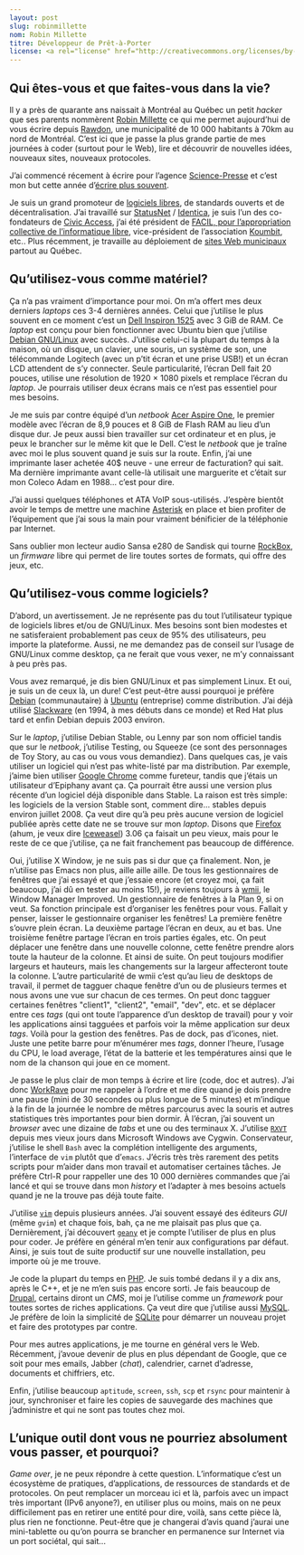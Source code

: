 ```yaml
---
layout: post
slug: robinmillette
nom: Robin Millette
titre: Développeur de Prêt-à-Porter
license: <a rel="license" href="http://creativecommons.org/licenses/by-sa/2.5/ca/deed.fr_CA">Creative Commons BY-SA</a>
---
```


## Qui êtes-vous et que faites-vous dans la vie?

Il y a près de quarante ans naissait à Montréal au Québec un petit *hacker* que ses parents nommèrent [Robin Millette](http://rym.waglo.com/) ce qui me permet aujourd’hui de vous écrire depuis [Rawdon](http://rawdon.waglo.com/), une municipalité de 10 000 habitants à 70km au nord de Montréal. C’est ici que je passe la plus grande partie de mes journées à coder (surtout pour le Web), lire et découvrir de nouvelles idées, nouveaux sites, nouveaux protocoles.

J’ai commencé récement à écrire pour l’agence [Science-Presse](http://www.sciencepresse.qc.ca/users/robin-millette) et c’est mon but cette année d’[écrire plus souvent](http://millette.status.net).

Je suis un grand promoteur de [logiciels libres](http://oilq.org/), de standards ouverts et de décentralisation. J’ai travaillé sur [StatusNet](http://status.net/) / [Identica](http://identi.ca/), je suis l’un des co-fondateurs de [Civic Access](http://civicaccess.ca/), j’ai été président de [FACIL, pour l’appropriation collective de l’informatique libre](http://facil.qc.ca/), vice-président de l’association [Koumbit](http://koumbit.org/), etc.. Plus récemment, je travaille au déploiement de [sites Web municipaux](http://muniduweb.com/) partout au Québec.

## Qu’utilisez-vous comme matériel?

Ça n’a pas vraiment d’importance pour moi. On m’a offert mes deux derniers *laptops* ces 3-4 dernières années. Celui que j’utilise le plus souvent en ce moment c’est un [Dell Inspiron 1525](http://www.dell.com/inspiron) avec 3 GiB de RAM. Ce *laptop* est conçu pour bien fonctionner avec Ubuntu bien que j’utilise [Debian GNU/Linux](http://www.debian.org/) avec succès. J’utilise celui-ci la plupart du temps à la maison, où un disque, un clavier, une souris, un système de son, une télécommande Logitech (avec un p’tit écran et une prise USB!) et un écran LCD attendent de s’y connecter. Seule particularité, l’écran Dell fait 20 pouces, utilise une résolution de 1920 × 1080 pixels et remplace l’écran du *laptop*. Je pourrais utiliser deux écrans mais ce n’est pas essentiel pour mes besoins.

Je me suis par contre équipé d’un *netbook* [Acer Aspire One](http://www.acer.com/aspireone/), le premier modèle avec l’écran de 8,9 pouces et 8 GiB de Flash RAM au lieu d’un disque dur. Je peux aussi bien travailler sur cet ordinateur et en plus, je peux le brancher sur le même kit que le Dell. C’est le *netbook* que je traîne avec moi le plus souvent quand je suis sur la route. Enfin, j’ai une imprimante laser achetée 40$ neuve - une erreur de facturation? qui sait. Ma dernière imprimante avant celle-là utilisait une marguerite et c’était sur mon Coleco Adam en 1988... c’est pour dire.

J’ai aussi quelques téléphones et ATA VoIP sous-utilisés. J’espère bientôt avoir le temps de mettre une machine [Asterisk](http://www.asterisk.org) en place et bien profiter de l’équipement que j’ai sous la main pour vraiment bénificier de la téléphonie par Internet.

Sans oublier mon lecteur audio Sansa e280 de Sandisk qui tourne [RockBox](http://www.rockbox.org/), un *firmware* libre qui permet de lire toutes sortes de formats, qui offre des jeux, etc.

## Qu’utilisez-vous comme logiciels?

D’abord, un avertissement. Je ne représente pas du tout l’utilisateur typique de logiciels libres et/ou de GNU/Linux. Mes besoins sont bien modestes et ne satisferaient probablement pas ceux de 95% des utilisateurs, peu importe la plateforme. Aussi, ne me demandez pas de conseil sur l’usage de GNU/Linux comme desktop, ça ne ferait que vous vexer, ne m’y connaissant à peu près pas.

Vous avez remarqué, je dis bien GNU/Linux et pas simplement Linux. Et oui, je suis un de ceux là, un dure! C’est peut-être aussi pourquoi je préfère [Debian](http://debian.org/) (communautaire) à [Ubuntu](http://www.ubuntu.com) (entreprise) comme distribution. J’ai déjà utilisé [Slackware](http://www.slackware.com) (en 1994, à mes débuts dans ce monde) et Red Hat plus tard et enfin Debian depuis 2003 environ.

Sur le *laptop*, j’utilise Debian Stable, ou Lenny par son nom officiel tandis que sur le *netbook*, j’utilise Testing, ou Squeeze (ce sont des personnages de Toy Story, au cas ou vous vous demandiez). Dans quelques cas, je vais utiliser un logiciel qui n’est pas white-listé par ma distribution. Par exemple, j’aime bien utiliser [Google Chrome](http://www.google.com/chrome) comme fureteur, tandis que j’étais un utilisateur d’Epiphany avant ça. Ça pourrait être aussi une version plus récente d’un logiciel déjà disponible dans Stable. La raison est très simple: les logiciels de la version Stable sont, comment dire... stables depuis environ juillet 2008. Ça veut dire qu’à peu près aucune version de logiciel publiée après cette date ne se trouve sur mon *laptop*. Disons que [Firefox](http://www.getfirefox.com) (ahum, je veux dire [Iceweasel](http://www.geticeweasel.org)) 3.06 ça faisait un peu vieux, mais pour le reste de ce que j’utilise, ça ne fait franchement pas beaucoup de différence.

Oui, j’utilise X Window, je ne suis pas si dur que ça finalement. Non, je n’utilise pas Emacs non plus, aille aille aille. De tous les gestionnaires de fenêtres que j’ai essayé et que j’essaie encore (et croyez moi, ça fait beaucoup, j’ai dû en tester au moins 15!), je reviens toujours à [wmii](http://suckless.org/), le Window Manager Improved. Un gestionnaire de fenêtres à la Plan 9, si on veut. Sa fonction principale est d’organiser les fenêtres pour vous. Fallait y penser, laisser le gestionnaire organiser les fenêtres! La première fenêtre s’ouvre plein écran. La deuxième partage l’écran en deux, au et bas. Une troisième fenêtre partage l’écran en trois parties égales, etc. On peut déplacer une fenêtre dans une nouvelle colonne, cette fenêtre prendre alors toute la hauteur de la colonne. Et ainsi de suite. On peut toujours modifier largeurs et hauteurs, mais les changements sur la largeur affecteront toute la colonne. L’autre particularité de wmii c’est qu’au lieu de desktops de travail, il permet de tagguer chaque fenêtre d’un ou de plusieurs termes et nous avons une vue sur chacun de ces termes. On peut donc tagguer certaines fenêtres "client1", "client2", "email", "dev", etc. et se déplacer entre ces *tags* (qui ont toute l’apparence d’un desktop de travail) pour y voir les applications ainsi tagguées et parfois voir la même application sur deux *tags*. Voilà pour la gestion des fenêtres. Pas de dock, pas d’icones, niet. Juste une petite barre pour m’énumérer mes *tags*, donner l’heure, l’usage du CPU, le load average, l’état de la batterie et les températures ainsi que le nom de la chanson qui joue en ce moment.

Je passe le plus clair de mon temps à écrire et lire (code, doc et autres). J’ai donc [WorkRave](http://www.workrave.org/) pour me rappeler à l’ordre et me dire quand je dois prendre une pause (mini de 30 secondes ou plus longue de 5 minutes) et m’indique à la fin de la journée le nombre de mêtres parcourus avec la souris et autres statistiques très importantes pour bien dormir. À l’écran, j’ai souvent un *browser* avec une dizaine de *tabs* et une ou des terminaux X. J’utilise [`RXVT`](http://www.rxvt.org/) depuis mes vieux jours dans Microsoft Windows ave Cygwin. Conservateur, j’utilise le shell `Bash` avec la complétion intelligente des arguments, l’interface de `vim` plutôt que d’`emacs`. J’écris très très rarement des petits scripts pour m’aider dans mon travail et automatiser certaines tâches. Je préfère Ctrl-R pour rappeller une des 10 000 dernières commandes que j’ai lancé et qui se trouve dans mon *history* et l’adapter à mes besoins actuels quand je ne la trouve pas déjà toute faite.

J’utilise [`vim`](http://www.vim.org) depuis plusieurs années. J’ai souvent essayé des éditeurs *GUI* (même `gvim`) et chaque fois, bah, ça ne me plaisait pas plus que ça. Dernièrement, j’ai découvert [`geany`](http://www.geany.org/) et je compte l’utiliser de plus en plus pour coder. Je préfère en général m’en tenir aux configurations par défaut. Ainsi, je suis tout de suite productif sur une nouvelle installation, peu importe où je me trouve.

Je code la plupart du temps en [PHP](http://www.php.net). Je suis tombé dedans il y a dix ans, après le C++, et je ne m’en suis pas encore sorti. Je fais beaucoup de [Drupal](http://rym.waglo.com/drupal-7-status/), certains diront un *CMS*, moi je l’utilise comme un *framework* pour toutes sortes de riches applications. Ça veut dire que j’utilise aussi [MySQL](http://www.mysql.com). Je préfère de loin la simplicité de [SQLite](http://www.sqlite.org) pour démarrer un nouveau projet et faire des prototypes par contre.

Pour mes autres applications, je me tourne en général vers le Web. Récemment, j’avoue devenir de plus en plus dépendant de Google, que ce soit pour mes emails, Jabber (*chat*), calendrier, carnet d’adresse, documents et chiffriers, etc.

Enfin, j’utilise beaucoup `aptitude`, `screen`, `ssh`, `scp` et `rsync` pour maintenir à jour, synchroniser et faire les copies de sauvegarde des machines que j’administre et qui ne sont pas toutes chez moi.

## L’unique outil dont vous ne pourriez absolument vous passer, et pourquoi?

*Game over*, je ne peux répondre à cette question. L’informatique c’est un écosystème de pratiques, d’applications, de ressources de standards et de protocoles. On peut remplacer un morceau ici et là, parfois avec un impact très important (IPv6 anyone?), en utiliser plus ou moins, mais on ne peux difficilement pas en retirer une entité pour dire, voilà, sans cette pièce là, plus rien ne fonctionne. Peut-être que je changerai d’avis quand j’aurai une mini-tablette ou qu’on pourra se brancher en permanence sur Internet via un port sociétal, qui sait...
